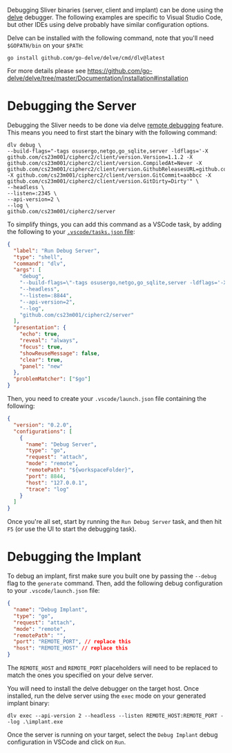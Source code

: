 Debugging Sliver binaries (server, client and implant) can be done using the [delve](https://github.com/go-delve/delve) debugger. The following examples are specific to Visual Studio Code, but other IDEs using delve probably have similar configuration options.

Delve can be installed with the following command, note that you'll need `$GOPATH/bin` on your `$PATH`:

```
go install github.com/go-delve/delve/cmd/dlv@latest
```

For more details please see https://github.com/go-delve/delve/tree/master/Documentation/installation#installation

# Debugging the Server

Debugging the Sliver needs to be done via delve [remote debugging](https://github.com/golang/vscode-go/blob/master/docs/debugging.md#remote-debugging) feature. This means you need to first start the binary with the following command:

```
dlv debug \
--build-flags="-tags osusergo,netgo,go_sqlite,server -ldflags='-X github.com/cs23m001/cipherc2/client/version.Version=1.1.2 -X github.com/cs23m001/cipherc2/client/version.CompiledAt=Never -X github.com/cs23m001/cipherc2/client/version.GithubReleasesURL=github.com -X github.com/cs23m001/cipherc2/client/version.GitCommit=aabbcc -X github.com/cs23m001/cipherc2/client/version.GitDirty=Dirty'" \
--headless \
--listen=:2345 \
--api-version=2 \
--log \
github.com/cs23m001/cipherc2/server
```

To simplify things, you can add this command as a VSCode task, by adding the following to your [`.vscode/tasks.json` file](https://code.visualstudio.com/docs/editor/tasks):

```json
{
  "label": "Run Debug Server",
  "type": "shell",
  "command": "dlv",
  "args": [
    "debug",
    "--build-flags=\"-tags osusergo,netgo,go_sqlite,server -ldflags='-X github.com/cs23m001/cipherc2/client/version.Version=0.0.0 -X github.com/cs23m001/cipherc2/client/version.CompiledAt=Never -X github.com/cs23m001/cipherc2/client/version.GithubReleasesURL=https://api.github.com/repos/BishopFox/sliver/releases -X github.com/cs23m001/cipherc2/client/version.GitCommit=debug -X github.com/cs23m001/cipherc2/client/version.GitDirty=Dirty -X github.com/cs23m001/cipherc2/client/assets.DefaultArmoryPublicKey=RWSBpxpRWDrD7Fe+VvRE3c2VEDC2NK80rlNCj+BX0gz44Xw07r6KQD9L -X github.com/cs23m001/cipherc2/client/assets.DefaultArmoryRepoURL=https://api.github.com/repos/sliverarmory/armory/releases'\"",
    "--headless",
    "--listen=:8844",
    "--api-version=2",
    "--log",
    "github.com/cs23m001/cipherc2/server"
  ],
  "presentation": {
    "echo": true,
    "reveal": "always",
    "focus": true,
    "showReuseMessage": false,
    "clear": true,
    "panel": "new"
  },
  "problemMatcher": ["$go"]
}
```

Then, you need to create your `.vscode/launch.json` file containing the following:

```json
{
  "version": "0.2.0",
  "configurations": [
    {
      "name": "Debug Server",
      "type": "go",
      "request": "attach",
      "mode": "remote",
      "remotePath": "${workspaceFolder}",
      "port": 8844,
      "host": "127.0.0.1",
      "trace": "log"
    }
  ]
}
```

Once you're all set, start by running the `Run Debug Server` task, and then hit `F5` (or use the UI to start the debugging task).

# Debugging the Implant

To debug an implant, first make sure you built one by passing the `--debug` flag to the `generate` command. Then, add the following debug configuration to your `.vscode/launch.json` file:

```json
{
  "name": "Debug Implant",
  "type": "go",
  "request": "attach",
  "mode": "remote",
  "remotePath": "",
  "port": "REMOTE_PORT", // replace this
  "host": "REMOTE_HOST" // replace this
}
```

The `REMOTE_HOST` and `REMOTE_PORT` placeholders will need to be replaced to match the ones you specified on your delve server.

You will need to install the delve debugger on the target host. Once installed, run the delve server using the `exec` mode on your generated implant binary:

```shell
dlv exec --api-version 2 --headless --listen REMOTE_HOST:REMOTE_PORT --log .\implant.exe
```

Once the server is running on your target, select the `Debug Implant` debug configuration in VSCode and click on `Run`.
